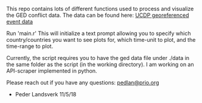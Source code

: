 This repo contains lots of different functions used to process and visualize the GED conflict data.
The data can be found here:
[UCDP georeferenced event data](http://ucdp.uu.se/downloads/ged/ged181-csv.zip)

Run 'main.r'
This will initialize a text prompt allowing you to specify which country/countries
you want to see plots for, which time-unit to plot, and the time-range to plot.

Currently, the script requires you to have the ged data file under ./data in the
same folder as the script (in the working directory). I am working on an API-scraper
implemented in python.

Please reach out if you have any questions:
pedlan@prio.org

- Peder Landsverk 11/5/18
